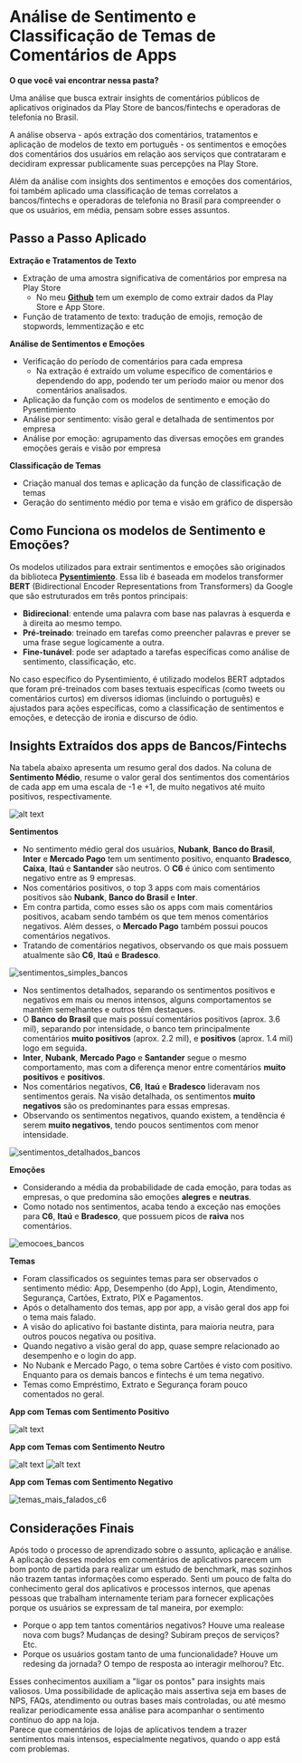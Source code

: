 # **Análise de Sentimento e Classificação de Temas de Comentários de Apps**
**O que você vai encontrar nessa pasta?**

Uma análise que busca extrair insights de comentários públicos de aplicativos originados da Play Store de bancos/fintechs e operadoras de telefonia no Brasil.

A análise observa - após extração dos comentários, tratamentos e aplicação de modelos de texto em português - os sentimentos e emoções dos comentários dos usuários em relação aos serviços que contrataram e decidiram expressar publicamente suas percepções na Play Store. 

Além da análise com insights dos sentimentos e emoções dos comentários, foi também aplicado uma classificação de temas correlatos a bancos/fintechs e operadoras de telefonia no Brasil para compreender o que os usuários, em média, pensam sobre esses assuntos.

## **Passo a Passo Aplicado**
**Extração e Tratamentos de Texto**
- Extração de uma amostra significativa de comentários por empresa na Play Store
    - No meu **[Github](https://github.com/PedroReste/data_eng_insights/tree/main/web_scraping_comentarios_apps)** tem um exemplo de como extrair dados da Play Store e App Store.
- Função de tratamento de texto: tradução de emojis, remoção de stopwords, lemmentização e etc

**Análise de Sentimentos e Emoções**
- Verificação do período de comentários para cada empresa
    - Na extração é extraído um volume específico de comentários e dependendo do app, podendo ter um período maior ou menor dos comentários analisados.
- Aplicação da função com os modelos de sentimento e emoção do Pysentimiento
- Análise por sentimento: visão geral e detalhada de sentimentos por empresa
- Análise por emoção: agrupamento das diversas emoções em grandes emoções gerais e visão por empresa

**Classificação de Temas**
- Criação manual dos temas e aplicação da função de classificação de temas
- Geração do sentimento médio por tema e visão em gráfico de dispersão

## **Como Funciona os modelos de Sentimento e Emoções?**

Os modelos utilizados para extrair sentimentos e emoções são originados da biblioteca **[Pysentimiento](https://github.com/pysentimiento/pysentimiento)**. Essa lib é baseada em modelos transformer **BERT** (Bidirectional Encoder Representations from Transformers) da Google que são estruturados em três pontos principais:
- **Bidirecional**: entende uma palavra com base nas palavras à esquerda e à direita ao mesmo tempo.
- **Pré-treinado**: treinado em tarefas como preencher palavras e prever se uma frase segue logicamente a outra.
- **Fine-tunável**: pode ser adaptado a tarefas específicas como análise de sentimento, classificação, etc.

No caso específico do Pysentimiento, é utilizado modelos BERT adptados que foram pré-treinados com bases textuais específicas (como tweets ou comentários curtos) em diversos idiomas (incluindo o português) e ajustados para ações específicas, como a classificação de sentimentos e emoções, e detecção de ironia e discurso de ódio.

## **Insights Extraídos dos apps de Bancos/Fintechs**

Na tabela abaixo apresenta um resumo geral dos dados. Na coluna de **Sentimento Médio**, resume o valor geral dos sentimentos dos comentários de cada app em uma escala de -1 e +1, de muito negativos até muito positivos, respectivamente.

![alt text](graficos/image.png)

**Sentimentos**
- No sentimento médio geral dos usuários, **Nubank**, **Banco do Brasil**, **Inter** e **Mercado Pago** tem um sentimento positivo, enquanto **Bradesco**, **Caixa**, **Itaú** e **Santander** são neutros. O **C6** é único com sentimento negativo entre as 9 empresas. 
- Nos comentários positivos, o top 3 apps com mais comentários positivos são **Nubank**, **Banco do Brasil** e **Inter**.
- Em contra partida, como esses são os apps com mais comentários positivos, acabam sendo também os que tem menos comentários negativos. Além desses, o **Mercado Pago** também possui poucos comentários negativos.
- Tratando de comentários negativos, observando os que mais possuem atualmente são **C6**, **Itaú** e **Bradesco**.

![sentimentos_simples_bancos](graficos/sentimentos_simples_bancos.png)

- Nos sentimentos detalhados, separando os sentimentos positivos e negativos em mais ou menos intensos, alguns comportamentos se mantêm semelhantes e outros têm destaques.
- O **Banco do Brasil** que mais possuí comentários positivos (aprox. 3.6 mil), separando por intensidade, o banco tem principalmente comentários **muito positivos** (aprox. 2.2 mil), e **positivos** (aprox. 1.4 mil) logo em seguida.
- **Inter**, **Nubank**, **Mercado Pago** e **Santander** segue o mesmo comportamento, mas com a diferença menor entre comentários **muito positivos** e **positivos**.
- Nos comentários negativos, **C6**, **Itaú** e **Bradesco** lideravam nos sentimentos gerais. Na visão detalhada, os sentimentos **muito negativos** são os predominantes para essas empresas.
- Observando os sentimentos negativos, quando existem, a tendência é serem **muito negativos**, tendo poucos sentimentos com menor intensidade.

![sentimentos_detalhados_bancos](graficos/sentimentos_detalhados_bancos.png)

**Emoções**
- Considerando a média da probabilidade de cada emoção, para todas as empresas, o que predomina são emoções **alegres** e **neutras**.
- Como notado nos sentimentos, acaba tendo a exceção nas emoções para **C6**, **Itaú** e **Bradesco**, que possuem picos de **raiva** nos comentários.

![emocoes_bancos](graficos/emocoes_bancos.png)

**Temas**
- Foram classificados os seguintes temas para ser observados o sentimento médio: App, Desempenho (do App), Login, Atendimento, Segurança, Cartões, Extrato, PIX e Pagamentos.
- Após o detalhamento dos temas, app por app, a visão geral dos app foi o tema mais falado.
- A visão do aplicativo foi bastante distinta, para maioria neutra, para outros poucos negativa ou positiva.
- Quando negativo a visão geral do app, quase sempre relacionado ao desempenho e o login do app.
- No Nubank e Mercado Pago, o tema sobre Cartões é visto com positivo. Enquanto para os demais bancos e fintechs é um tema negativo.
- Temas como Empréstimo, Extrato e Segurança foram pouco comentados no geral.

**App com Temas com Sentimento Positivo**

![alt text](graficos/temas_mais_falados_nubank.png)

**App com Temas com Sentimento Neutro**

![alt text](graficos/temas_mais_falados_bb.png)
![alt text](graficos/temas_mais_falados_mp.png)

**App com Temas com Sentimento Negativo**

![temas_mais_falados_c6](graficos/temas_mais_falados_c6.png)

## **Considerações Finais**

Após todo o processo de aprendizado sobre o assunto, aplicação e análise. A aplicação desses modelos em comentários de aplicativos parecem um bom ponto de partida para realizar um estudo de benchmark, mas sozinhos não trazem tantas informações como esperado. Senti um pouco de falta do conhecimento geral dos aplicativos e processos internos, que apenas pessoas que trabalham internamente teriam para fornecer explicações porque os usuários se expressam de tal maneira, por exemplo:
- Porque o app tem tantos comentários negativos? Houve uma realease nova com bugs? Mudanças de desing? Subiram preços de serviços? Etc.
- Porque os usuários gostam tanto de uma funcionalidade? Houve um redesing da jornada? O tempo de resposta ao interagir melhorou? Etc.

Esses conhecimentos auxiliam a "ligar os pontos" para insights mais valiosos. Uma possibilidade de aplicação mais assertiva seja em bases de NPS, FAQs, atendimento ou outras bases mais controladas, ou até mesmo realizar periodicamente essa análise para acompanhar o sentimento contínuo do app na loja. \
Parece que comentários de lojas de aplicativos tendem a trazer sentimentos mais intensos, especialmente negativos, quando o app está com problemas.